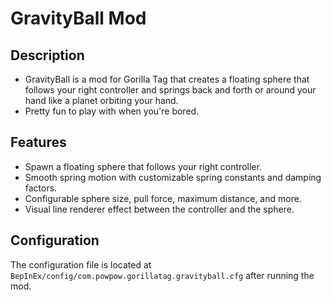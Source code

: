 # GravityBall Mod

## Description

- GravityBall is a mod for Gorilla Tag that creates a floating sphere that follows your right controller and springs back and forth or around your hand like a planet orbiting your hand.
- Pretty fun to play with when you're bored.

## Features

- Spawn a floating sphere that follows your right controller.
- Smooth spring motion with customizable spring constants and damping factors.
- Configurable sphere size, pull force, maximum distance, and more.
- Visual line renderer effect between the controller and the sphere.

## Configuration

The configuration file is located at `BepInEx/config/com.powpow.gorillatag.gravityball.cfg` after running the mod.
